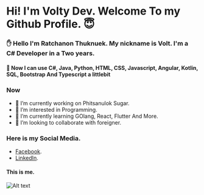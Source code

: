 # Hi! I'm Volty Dev. Welcome To my Github Profile. :innocent:

### :hand: Hello I'm Ratchanon Thuknuek. My nickname is Volt. I'm a C# Developer in a Two years.

#### :bookmark_tabs: Now I can use C#, Java, Python, HTML, CSS, Javascript, Angular, Kotlin, SQL, Bootstrap And Typescript a littlebit

### Now
- 👋 I’m currently working on Phitsanulok Sugar.
- 👀 I’m interested in Programming.
- 🌱 I’m currently learning GOlang, React, Flutter And More.
- 💞️ I’m looking to collaborate with foreigner.

### Here is my Social Media.
- [Facebook](https://www.facebook.com/VoltyVolt/).
- [LinkedIn](https://www.linkedin.com/in/ratchanon-volt-9b0870203/).

#### This is me.
![Alt text](https://www.img.in.th/images/ccf7ec103d499ac34c2219fe539fac5f.jpg?raw=true "Title")


<!---
Voltyvolt/Voltyvolt is a ✨ special ✨ repository because its `README.md` (this file) appears on your GitHub profile.
You can click the Preview link to take a look at your changes.
--->
